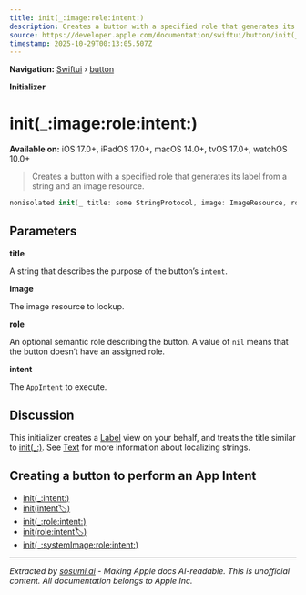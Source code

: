 ```yaml
---
title: init(_:image:role:intent:)
description: Creates a button with a specified role that generates its label from a string and an image resource.
source: https://developer.apple.com/documentation/swiftui/button/init(_:image:role:intent:)
timestamp: 2025-10-29T00:13:05.507Z
---
```


**Navigation:** [Swiftui](/documentation/swiftui) › [button](/documentation/swiftui/button)

**Initializer**

# init(_:image:role:intent:)

**Available on:** iOS 17.0+, iPadOS 17.0+, macOS 14.0+, tvOS 17.0+, watchOS 10.0+

> Creates a button with a specified role that generates its label from a string and an image resource.

```swift
nonisolated init(_ title: some StringProtocol, image: ImageResource, role: ButtonRole? = nil, intent: some AppIntent)
```

## Parameters

**title**

A string that describes the purpose of the button’s `intent`.



**image**

The image resource to lookup.



**role**

An optional semantic role describing the button. A value of `nil` means that the button doesn’t have an assigned role.



**intent**

The `AppIntent` to execute.



## Discussion

This initializer creates a [Label](/documentation/swiftui/label) view on your behalf, and treats the title similar to [init(_:)](/documentation/swiftui/text/init(_:)-9d1g4). See [Text](/documentation/swiftui/text) for more information about localizing strings.

## Creating a button to perform an App Intent

- [init(_:intent:)](/documentation/swiftui/button/init(_:intent:))
- [init(intent:label:)](/documentation/swiftui/button/init(intent:label:))
- [init(_:role:intent:)](/documentation/swiftui/button/init(_:role:intent:))
- [init(role:intent:label:)](/documentation/swiftui/button/init(role:intent:label:))
- [init(_:systemImage:role:intent:)](/documentation/swiftui/button/init(_:systemimage:role:intent:))

---

*Extracted by [sosumi.ai](https://sosumi.ai) - Making Apple docs AI-readable.*
*This is unofficial content. All documentation belongs to Apple Inc.*
